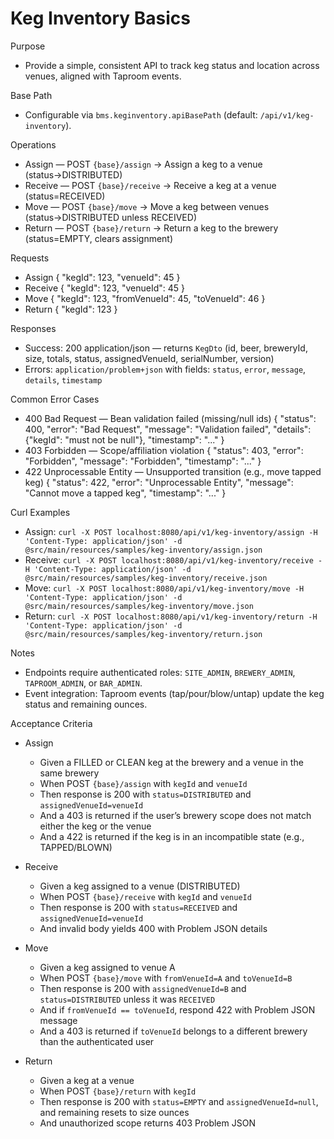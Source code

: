 # Keg Inventory Basics

Purpose
- Provide a simple, consistent API to track keg status and location across venues, aligned with Taproom events.

Base Path
- Configurable via `bms.keginventory.apiBasePath` (default: `/api/v1/keg-inventory`).

Operations
- Assign — POST `{base}/assign` → Assign a keg to a venue (status→DISTRIBUTED)
- Receive — POST `{base}/receive` → Receive a keg at a venue (status=RECEIVED)
- Move — POST `{base}/move` → Move a keg between venues (status→DISTRIBUTED unless RECEIVED)
- Return — POST `{base}/return` → Return a keg to the brewery (status=EMPTY, clears assignment)

Requests
- Assign
  {
    "kegId": 123,
    "venueId": 45
  }
- Receive
  {
    "kegId": 123,
    "venueId": 45
  }
- Move
  {
    "kegId": 123,
    "fromVenueId": 45,
    "toVenueId": 46
  }
- Return
  {
    "kegId": 123
  }

Responses
- Success: 200 application/json — returns `KegDto` (id, beer, breweryId, size, totals, status, assignedVenueId, serialNumber, version)
- Errors: `application/problem+json` with fields: `status`, `error`, `message`, `details`, `timestamp`

Common Error Cases
- 400 Bad Request — Bean validation failed (missing/null ids)
  {
    "status": 400,
    "error": "Bad Request",
    "message": "Validation failed",
    "details": {"kegId": "must not be null"},
    "timestamp": "..."
  }
- 403 Forbidden — Scope/affiliation violation
  {
    "status": 403,
    "error": "Forbidden",
    "message": "Forbidden",
    "timestamp": "..."
  }
- 422 Unprocessable Entity — Unsupported transition (e.g., move tapped keg)
  {
    "status": 422,
    "error": "Unprocessable Entity",
    "message": "Cannot move a tapped keg",
    "timestamp": "..."
  }

Curl Examples
- Assign: `curl -X POST localhost:8080/api/v1/keg-inventory/assign -H 'Content-Type: application/json' -d @src/main/resources/samples/keg-inventory/assign.json`
- Receive: `curl -X POST localhost:8080/api/v1/keg-inventory/receive -H 'Content-Type: application/json' -d @src/main/resources/samples/keg-inventory/receive.json`
- Move: `curl -X POST localhost:8080/api/v1/keg-inventory/move -H 'Content-Type: application/json' -d @src/main/resources/samples/keg-inventory/move.json`
- Return: `curl -X POST localhost:8080/api/v1/keg-inventory/return -H 'Content-Type: application/json' -d @src/main/resources/samples/keg-inventory/return.json`

Notes
- Endpoints require authenticated roles: `SITE_ADMIN`, `BREWERY_ADMIN`, `TAPROOM_ADMIN`, or `BAR_ADMIN`.
- Event integration: Taproom events (tap/pour/blow/untap) update the keg status and remaining ounces.

Acceptance Criteria
- Assign
  - Given a FILLED or CLEAN keg at the brewery and a venue in the same brewery
  - When POST `{base}/assign` with `kegId` and `venueId`
  - Then response is 200 with `status=DISTRIBUTED` and `assignedVenueId=venueId`
  - And a 403 is returned if the user’s brewery scope does not match either the keg or the venue
  - And a 422 is returned if the keg is in an incompatible state (e.g., TAPPED/BLOWN)

- Receive
  - Given a keg assigned to a venue (DISTRIBUTED)
  - When POST `{base}/receive` with `kegId` and `venueId`
  - Then response is 200 with `status=RECEIVED` and `assignedVenueId=venueId`
  - And invalid body yields 400 with Problem JSON details

- Move
  - Given a keg assigned to venue A
  - When POST `{base}/move` with `fromVenueId=A` and `toVenueId=B`
  - Then response is 200 with `assignedVenueId=B` and `status=DISTRIBUTED` unless it was `RECEIVED`
  - And if `fromVenueId == toVenueId`, respond 422 with Problem JSON message
  - And a 403 is returned if `toVenueId` belongs to a different brewery than the authenticated user

- Return
  - Given a keg at a venue
  - When POST `{base}/return` with `kegId`
  - Then response is 200 with `status=EMPTY` and `assignedVenueId=null`, and remaining resets to size ounces
  - And unauthorized scope returns 403 Problem JSON
